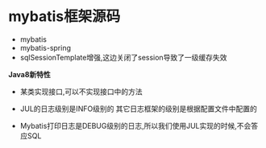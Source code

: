 # mybatis框架源码

- mybatis
- mybatis-spring
- sqlSessionTemplate增强,这边关闭了session导致了一级缓存失效

**Java8新特性**

- 某类实现接口,可以不实现接口中的方法

- JUL的日志级别是INFO级别的 其它日志框架的级别是根据配置文件中配置的
- Mybatis打印日志是DEBUG级别的日志,所以我们使用JUL实现的时候,不会答应SQL